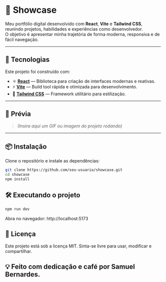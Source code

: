 # 🌟 Showcase

Meu portfólio digital desenvolvido com **React**, **Vite** e **Tailwind CSS**, reunindo projetos, habilidades e experiências como desenvolvedor.  
O objetivo é apresentar minha trajetória de forma moderna, responsiva e de fácil navegação.

---

## 🚀 Tecnologias

Este projeto foi construído com:

- ⚛ **[React](https://react.dev/)** — Biblioteca para criação de interfaces modernas e reativas.  
- ⚡ **[Vite](https://vitejs.dev/)** — Build tool rápida e otimizada para desenvolvimento.  
- 🎨 **[Tailwind CSS](https://tailwindcss.com/)** — Framework utilitário para estilização.  

---

## 📸 Prévia

> *(Insira aqui um GIF ou imagem do projeto rodando)*  

---

## 📦 Instalação

Clone o repositório e instale as dependências:

```bash
git clone https://github.com/seu-usuario/showcase.git
cd showcase
npm install
```

## 🛠️ Executando o projeto

```bash
npm run dev
```

Abra no navegador:
http://localhost:5173

## 📜 Licença
Este projeto está sob a licença MIT.
Sinta-se livre para usar, modificar e compartilhar.

## 💡 Feito com dedicação e café por Samuel Bernardes.
